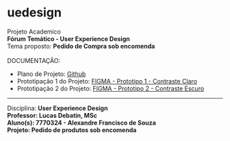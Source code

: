 # uedesign
Projeto Academico<BR>
<b>Fórum Temático - User Experience Design</b>
<br>Tema proposto: <b>Pedido de Compra sob encomenda</b>
<BR><BR>
DOCUMENTAÇÃO: <BR>
- Plano de Projeto: <a href="https://www.figma.com/proto/cVOPm9mIU7dIHEKDA5kd0y/Prototipo?page-id=0%3A1&node-id=2%3A3&viewport=809%2C551%2C0.2&scaling=scale-down&starting-point-node-id=2%3A3&show-proto-sidebar=1"> Github</a><BR>
- Prototipação 1 do Projeto: <a href="https://www.figma.com/proto/cVOPm9mIU7dIHEKDA5kd0y/Prototipo?page-id=0%3A1&node-id=2%3A3&viewport=809%2C551%2C0.2&scaling=scale-down&starting-point-node-id=2%3A3&show-proto-sidebar=1"> FIGMA - Prototipo 1 - Contraste Claro</a><BR>
- Prototipação 2 do Projeto: <a href="https://www.figma.com/proto/cVOPm9mIU7dIHEKDA5kd0y/Prototipo?page-id=0%3A1&node-id=2%3A3&viewport=809%2C551%2C0.2&scaling=scale-down&starting-point-node-id=2%3A3&show-proto-sidebar=1"> FIGMA - Prototipo 2 - Contraste Escuro</a>

<HR>
Disciplina: <B>User Experience Design <B><BR>
 Professor: <B>Lucas Debatin, MSc <B><BR>
  Aluno(s): <B>7770324 - Alexandre Francisco de Souza <B><BR>
   Projeto: <B>Pedido de produtos sob encomenda <B><BR>
